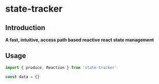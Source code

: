 # state-tracker

## Introduction

__A fast, intuitive, access path based reactive react state management__

## Usage

```ts
import { produce, Reaction } from 'state-tracker'

const data = {}
```